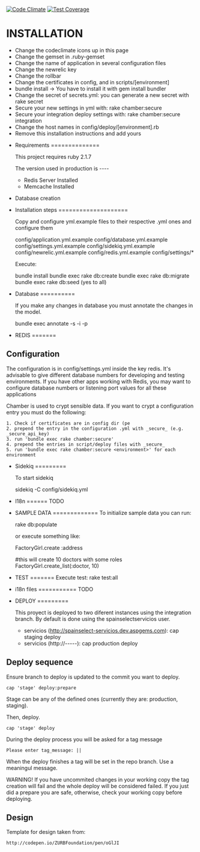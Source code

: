 [![Code Climate](https://codeclimate.com/repos/5624db9c695680428c000fd1/badges/49f2e23976ba81d941cd/gpa.svg)](https://codeclimate.com/repos/5624db9c695680428c000fd1/feed)
[![Test Coverage](https://codeclimate.com/repos/5624db9c695680428c000fd1/badges/49f2e23976ba81d941cd/coverage.svg)](https://codeclimate.com/repos/5624db9c695680428c000fd1/coverage)

INSTALLATION
============

  - Change the codeclimate icons up in this page
  - Change the gemset in .ruby-gemset
  - Change the name of application in several configuration files
  - Change the newrelic key
  - Change the rollbar
  - Change the certificates in config, and in scripts/[environment]
  - bundle install -> You have to install it with gem install bundler
  - Change the secret of secrets.yml: you can generate a new secret with rake secret
  - Secure your new settings in yml with: rake chamber:secure
  - Secure your integration deploy settings with: rake chamber:secure integration
  - Change the host names in config/deploy/[environment].rb
  - Remove this installation instructions and add yours



* Requirements
==============

  This project requires ruby 2.1.7

  The version used in production is  ----

  - Redis Server Installed
  - Memcache Installed

* Database creation

* Installation steps
====================

  Copy and configure yml.example files to their respective .yml ones and configure them

	config/application.yml.example
	config/database.yml.example
	config/settings.yml.example
	config/sidekiq.yml.example
	config/newrelic.yml.example
	config/redis.yml.example
	config/settings/*

  Execute:

    bundle install
    bundle exec rake db:create
    bundle exec rake db:migrate
    bundle exec rake db:seed   (yes to all)

* Database
==========

  If you make any changes in database you must annotate the changes in the model.

  	bundle exec annotate -s -i -p


* REDIS
=======

Configuration
-------------
  The configuration is in config/settings.yml inside the key redis. It's advisable to give
  different database numbers for developing and testing environments. If you have other apps working with Redis, you may
  want to configure database numbers or listening port values for all these applications
  
  Chamber is used to crypt sensible data. If you want to crypt a configuration entry you must do the following:

    1. Check if certificates are in config dir (pe
    2. prepend the entry in the configuration .yml with _secure_ (e.g. _secure_api_key)
    3. run 'bundle exec rake chamber:secure'
    4. prepend the entries in script/deploy files with _secure_
    5. run 'bundle exec rake chamber:secure <environment>' for each environment
  

* Sidekiq
=========

  To start sidekiq

  sidekiq -C config/sidekiq.yml

* I18n
======
 TODO


* SAMPLE DATA
=============
  To initialize sample data you can run:

    rake db:populate

  or execute something like:

    FactoryGirl.create :address

    #this will create 10 doctors with some roles
    FactoryGirl.create_list(:doctor, 10)

* TEST
=======
  Execute test: rake test:all 


* i18n files
 ===========
 TODO


* DEPLOY
=========

  This proyect is deployed to two diferent instances using the integration branch.
  By default is done using the spainselectservicios user.

  * servicios (http://spainselect-servicios.dev.aspgems.com):
    cap staging deploy
  * servicios (http://-----):
    cap production deploy


Deploy sequence
---------------

  Ensure branch to deploy is updated to the commit you want to deploy.

    cap 'stage' deploy:prepare

  Stage can be any of the defined ones (currently they are: production, staging).

  Then, deploy.

    cap 'stage' deploy

  During the deploy process you will be asked for a tag message

    Please enter tag_message: ||

  When the deploy finishes a tag will be set in the repo branch. Use a meaningul message.

  WARNING! If you have uncommited changes in your working copy the tag creation will fail and the whole deploy will be
  considered failed. If you just did a prepare you are safe, otherwise, check your working copy before deploying.
  
Design
------
  
  Template for design taken from:
  
    http://codepen.io/ZURBFoundation/pen/oGlJI
    